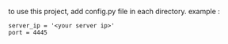 to use this project, add config.py file in each directory.
example :
```
server_ip = '<your server ip>'
port = 4445
```
